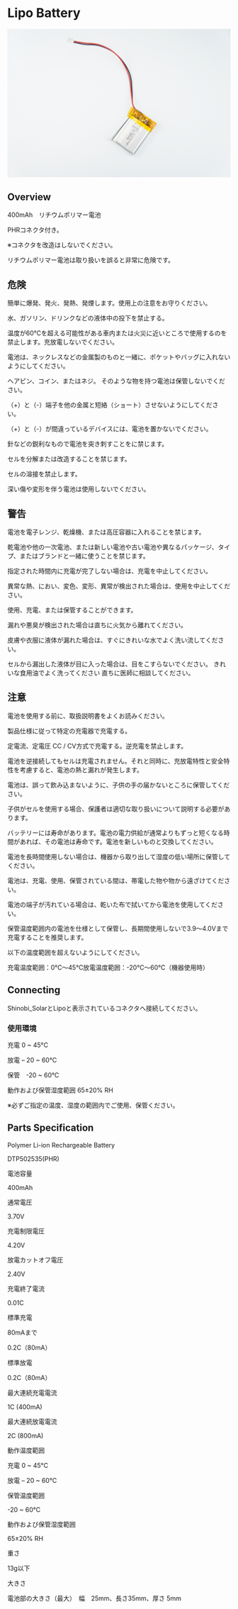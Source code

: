 # Lipo Battery

![](/img/Solar/LiPoBattery.JPG)
<!--COLORME-->

## Overview

400mAh　リチウムポリマー電池

PHRコネクタ付き。

※コネクタを改造はしないでください。

リチウムポリマー電池は取り扱いを誤ると非常に危険です。

## 危険

簡単に爆発、発火、発熱、発煙します。使用上の注意をお守りください。

水、ガソリン、ドリンクなどの液体中の投下を禁止する。

温度が60℃を超える可能性がある車内または火災に近いところで使用するのを禁止します。充放電しないでください。

電池は、ネックレスなどの金属製のものと一緒に、ポケットやバッグに入れないようにしてください。

ヘアピン、コイン、またはネジ。 そのような物を持つ電池は保管しないでください。

（+）と（-）端子を他の金属と短絡（ショート）させないようにしてください。

（+）と（-）が間違っているデバイスには、電池を置かないでください。

針などの鋭利なもので電池を突き刺すことをに禁じます。

セルを分解または改造することを禁じます。

セルの溶接を禁止します。

深い傷や変形を伴う電池は使用しないでください。

## 警告

電池を電子レンジ、乾燥機、または高圧容器に入れることを禁じます。

乾電池や他の一次電池、または新しい電池や古い電池や異なるパッケージ、タイプ、またはブランドと一緒に使うことを禁じます。

指定された時間内に充電が完了しない場合は、充電を中止してください。

異常な熱、におい、変色、変形、異常が検出された場合は、使用を中止してください。

使用、充電、または保管することができます。

漏れや悪臭が検出された場合は直ちに火気から離れてください。

皮膚や衣服に液体が漏れた場合は、すぐにきれいな水でよく洗い流してください。

セルから漏出した液体が目に入った場合は、目をこすらないでください。 きれいな食用油でよく洗ってください
直ちに医師に相談してください。

## 注意

電池を使用する前に、取扱説明書をよくお読みください。

製品仕様に従って特定の充電器で充電する。

定電流、定電圧 CC / CV方式で充電する。逆充電を禁止します。

電池を逆接続してもセルは充電されません。それと同時に、充放電特性と安全特性を考慮すると、電池の熱と漏れが発生します。

電池は、誤って飲み込まないように、子供の手の届かないところに保管してください。

子供がセルを使用する場合、保護者は適切な取り扱いについて説明する必要があります。

バッテリーには寿命があります。電池の電力供給が通常よりもずっと短くなる時間があれば、その電池は寿命です。電池を新しいものと交換してください。

電池を長時間使用しない場合は、機器から取り出して湿度の低い場所に保管してください。

電池は、充電、使用、保管されている間は、帯電した物や物から遠ざけてください。

電池の端子が汚れている場合は、乾いた布で拭いてから電池を使用してください。

保管温度範囲内の電池を仕様として保管し、長期間使用しないで3.9〜4.0Vまで充電することを推奨します。

以下の温度範囲を超えないようにしてください。

充電温度範囲：0℃〜45℃放電温度範囲：-20℃〜60℃（機器使用時）

## Connecting

Shinobi_SolarとLipoと表示されているコネクタへ接続してください。

### 使用環境

充電 0 ~ 45°C

放電 – 20 ~ 60°C

保管　-20 ~ 60°C

動作および保管湿度範囲 65±20% RH

※必ずご指定の温度、湿度の範囲内でご使用、保管ください。

## Parts Specification

Polymer Li-ion Rechargeable Battery

DTP502535(PHR)

電池容量

400mAh

通常電圧

3.70V

充電制限電圧

4.20V

放電カットオフ電圧

2.40V

充電終了電流

0.01C

標準充電

80mAまで

0.2C（80mA）

標準放電

0.2C（80mA）

最大連続充電電流

1C (400mA)

最大連続放電電流

2C (800mA)

動作温度範囲

充電 0 ~ 45°C

放電 – 20 ~ 60°C

保管温度範囲

-20 ~ 60°C

動作および保管湿度範囲

65±20% RH

重さ

13g以下

大きさ

電池部の大きさ（最大）　幅　25mm、長さ35mm、厚さ 5mm
